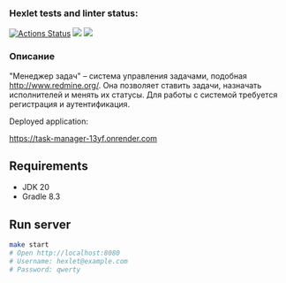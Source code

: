 ### Hexlet tests and linter status:
[![Actions Status](https://github.com/Timurrr86/java-project-99/actions/workflows/hexlet-check.yml/badge.svg)](https://github.com/Timurrr86/java-project-99/actions) 
<a href="https://codeclimate.com/github/Timurrr86/java-project-99/maintainability"><img src="https://api.codeclimate.com/v1/badges/17ef8fae51a39719e983/maintainability" /></a> 
<a href="https://codeclimate.com/github/Timurrr86/java-project-99/test_coverage"><img src="https://api.codeclimate.com/v1/badges/17ef8fae51a39719e983/test_coverage" /></a>

### Описание

"Менеджер задач" – система управления задачами, подобная http://www.redmine.org/. Она позволяет ставить задачи, назначать исполнителей и менять их статусы. Для работы с системой требуется регистрация и аутентификация.


Deployed application:

https://task-manager-13yf.onrender.com



## Requirements

* JDK 20
* Gradle 8.3

## Run server

```bash
make start
# Open http://localhost:8080
# Username: hexlet@example.com
# Password: qwerty

